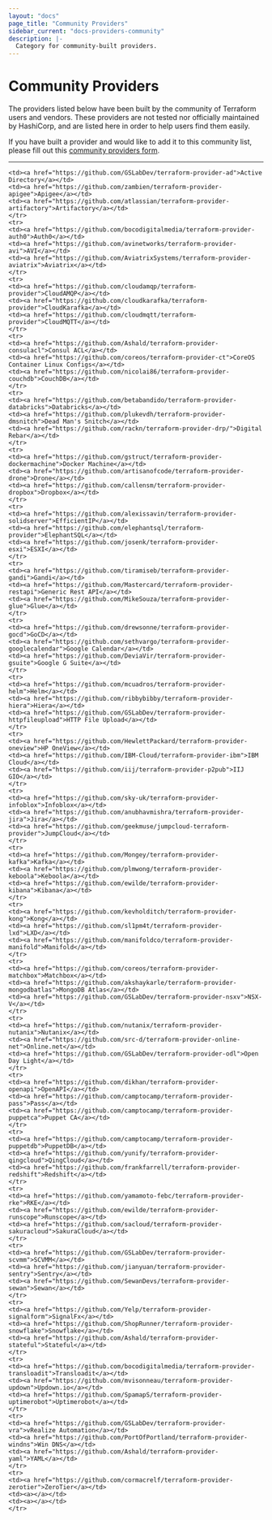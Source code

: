 ```yaml
---
layout: "docs"
page_title: "Community Providers"
sidebar_current: "docs-providers-community"
description: |-
  Category for community-built providers.
---
```


# Community Providers

The providers listed below have been built by the community of Terraform users
and vendors. These providers are not tested nor officially maintained by
HashiCorp, and are listed here in order to help users find them easily.

If you have built a provider and would like to add it to this community list,
please fill out this [community providers form](https://docs.google.com/forms/d/e/1FAIpQLSeenG02tGEmz7pntIqMKlp5kY53f8AV5u88wJ_H1pJc2CmvKA/viewform?usp=sf_link#responses).

---

<table class="table">

    <td><a href="https://github.com/GSLabDev/terraform-provider-ad">Active Directory</a></td>
    <td><a href="https://github.com/zambien/terraform-provider-apigee">Apigee</a></td>
    <td><a href="https://github.com/atlassian/terraform-provider-artifactory">Artifactory</a></td>
    </tr>
    <tr>
    <td><a href="https://github.com/bocodigitalmedia/terraform-provider-auth0">Auth0</a></td>
    <td><a href="https://github.com/avinetworks/terraform-provider-avi">AVI</a></td>
    <td><a href="https://github.com/AviatrixSystems/terraform-provider-aviatrix">Aviatrix</a></td>
    </tr>
    <tr>
    <td><a href="https://github.com/cloudamqp/terraform-provider">CloudAMQP</a></td>
    <td><a href="https://github.com/cloudkarafka/terraform-provider">CloudKarafka</a></td>
    <td><a href="https://github.com/cloudmqtt/terraform-provider">CloudMQTT</a></td>
    </tr>
    <tr>
    <td><a href="https://github.com/Ashald/terraform-provider-consulacl">Consul ACL</a></td>
    <td><a href="https://github.com/coreos/terraform-provider-ct">CoreOS Container Linux Configs</a></td>
    <td><a href="https://github.com/nicolai86/terraform-provider-couchdb">CouchDB</a></td>
    </tr>
    <tr>
    <td><a href="https://github.com/betabandido/terraform-provider-databricks">Databricks</a></td>
    <td><a href="https://github.com/plukevdh/terraform-provider-dmsnitch">Dead Man's Snitch</a></td>
    <td><a href="https://github.com/rackn/terraform-provider-drp/">Digital Rebar</a></td>
    </tr>
    <tr>
    <td><a href="https://github.com/gstruct/terraform-provider-dockermachine">Docker Machine</a></td>
    <td><a href="https://github.com/artisanofcode/terraform-provider-drone">Drone</a></td>
    <td><a href="https://github.com/callensm/terraform-provider-dropbox">Dropbox</a></td>
    </tr>
    <tr>
    <td><a href="https://github.com/alexissavin/terraform-provider-solidserver">EfficientIP</a></td>
    <td><a href="https://github.com/elephantsql/terraform-provider">ElephantSQL</a></td>
    <td><a href="https://github.com/josenk/terraform-provider-esxi">ESXI</a></td>
    </tr>
    <tr>
    <td><a href="https://github.com/tiramiseb/terraform-provider-gandi">Gandi</a></td>
    <td><a href="https://github.com/Mastercard/terraform-provider-restapi">Generic Rest API</a></td>
    <td><a href="https://github.com/MikeSouza/terraform-provider-glue">Glue</a></td>  
    </tr>
    <tr>
    <td><a href="https://github.com/drewsonne/terraform-provider-gocd">GoCD</a></td>
    <td><a href="https://github.com/sethvargo/terraform-provider-googlecalendar">Google Calendar</a></td>
    <td><a href="https://github.com/DeviaVir/terraform-provider-gsuite">Google G Suite</a></td>
    </tr>
    <tr>
    <td><a href="https://github.com/mcuadros/terraform-provider-helm">Helm</a></td>
    <td><a href="https://github.com/ribbybibby/terraform-provider-hiera">Hiera</a></td>
    <td><a href="https://github.com/GSLabDev/terraform-provider-httpfileupload">HTTP File Upload</a></td>
    </tr>
    <tr>
    <td><a href="https://github.com/HewlettPackard/terraform-provider-oneview">HP OneView</a></td>
    <td><a href="https://github.com/IBM-Cloud/terraform-provider-ibm">IBM Cloud</a></td>
    <td><a href="https://github.com/iij/terraform-provider-p2pub">IIJ GIO</a></td>
    </tr>
    <tr>
    <td><a href="https://github.com/sky-uk/terraform-provider-infoblox">Infoblox</a></td>
    <td><a href="https://github.com/anubhavmishra/terraform-provider-jira">Jira</a></td>
    <td><a href="https://github.com/geekmuse/jumpcloud-terraform-provider">JumpCloud</a></td>
    </tr>
    <tr>
    <td><a href="https://github.com/Mongey/terraform-provider-kafka">Kafka</a></td>
    <td><a href="https://github.com/plmwong/terraform-provider-keboola">Keboola</a></td>
    <td><a href="https://github.com/ewilde/terraform-provider-kibana">Kibana</a></td>
    </tr>
    <tr>
    <td><a href="https://github.com/kevholditch/terraform-provider-kong">Kong</a></td>
    <td><a href="https://github.com/sl1pm4t/terraform-provider-lxd">LXD</a></td>
    <td><a href="https://github.com/manifoldco/terraform-provider-manifold">Manifold</a></td>
    </tr>
    <tr>
    <td><a href="https://github.com/coreos/terraform-provider-matchbox">Matchbox</a></td>
    <td><a href="https://github.com/akshaykarle/terraform-provider-mongodbatlas">MongoDB Atlas</a></td>
    <td><a href="https://github.com/GSLabDev/terraform-provider-nsxv">NSX-V</a></td>
    </tr>
    <tr>
    <td><a href="https://github.com/nutanix/terraform-provider-nutanix">Nutanix</a></td>
    <td><a href="https://github.com/src-d/terraform-provider-online-net">Online.net</a></td>
    <td><a href="https://github.com/GSLabDev/terraform-provider-odl">Open Day Light</a></td>
    </tr>
    <tr>
    <td><a href="https://github.com/dikhan/terraform-provider-openapi">OpenAPI</a></td>
    <td><a href="https://github.com/camptocamp/terraform-provider-pass">Pass</a></td>
    <td><a href="https://github.com/camptocamp/terraform-provider-puppetca">Puppet CA</a></td>
    </tr>
    <tr>
    <td><a href="https://github.com/camptocamp/terraform-provider-puppetdb">PuppetDB</a></td>
    <td><a href="https://github.com/yunify/terraform-provider-qingcloud">QingCloud</a></td>
    <td><a href="https://github.com/frankfarrell/terraform-provider-redshift">Redshift</a></td>
    </tr>
    <tr>
    <td><a href="https://github.com/yamamoto-febc/terraform-provider-rke">RKE</a></td>
    <td><a href="https://github.com/ewilde/terraform-provider-runscope">Runscope</a></td>
    <td><a href="https://github.com/sacloud/terraform-provider-sakuracloud">SakuraCloud</a></td>
    </tr>
    <tr>
    <td><a href="https://github.com/GSLabDev/terraform-provider-scvmm">SCVMM</a></td>
    <td><a href="https://github.com/jianyuan/terraform-provider-sentry">Sentry</a></td>
    <td><a href="https://github.com/SewanDevs/terraform-provider-sewan">Sewan</a></td>
    </tr>
    <tr>
    <td><a href="https://github.com/Yelp/terraform-provider-signalform">SignalFx</a></td>
    <td><a href="https://github.com/ShopRunner/terraform-provider-snowflake">Snowflake</a></td>
    <td><a href="https://github.com/Ashald/terraform-provider-stateful">Stateful</a></td>
    </tr>
    <tr>
    <td><a href="https://github.com/bocodigitalmedia/terraform-provider-transloadit">Transloadit</a></td>
    <td><a href="https://github.com/mvisonneau/terraform-provider-updown">Updown.io</a></td>
    <td><a href="https://github.com/SpamapS/terraform-provider-uptimerobot">Uptimerobot</a></td>
    </tr>
    <tr>
    <td><a href="https://github.com/GSLabDev/terraform-provider-vra">vRealize Automation</a></td>
    <td><a href="https://github.com/PortOfPortland/terraform-provider-windns">Win DNS</a></td>
    <td><a href="https://github.com/Ashald/terraform-provider-yaml">YAML</a></td>
    </tr>
    <tr>
    <td><a href="https://github.com/cormacrelf/terraform-provider-zerotier">ZeroTier</a></td>
    <td><a></a></td>
    <td><a></a></td>
    </tr>

</table>
